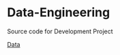 # Data-Engineering
Source code for Development Project

[Data](../Data-Engineering/master/testfiles.md)


